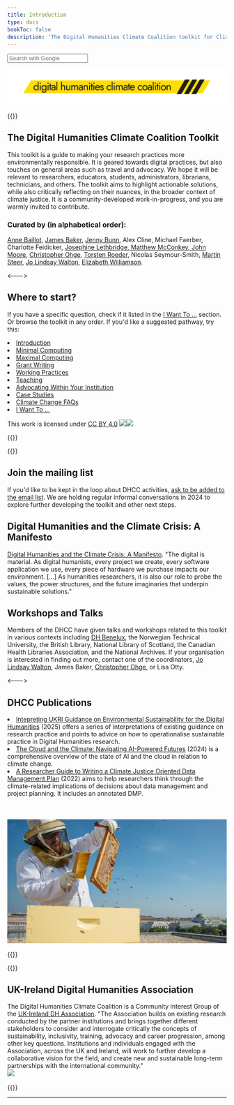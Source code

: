 ```yaml
---
title: Introduction
type: docs
bookToc: false
description: 'The Digital Humanities Climate Coalition toolkit for Climate Justice in humanities research.'
---
```


<form method="get" action="http://www.google.com/search" target="_blank">
  <input type="hidden" name="sitesearch" value="css-tricks.com" />
  <input type="text" name="q" maxlength="255" placeholder="Search with Google" />
</form>

![The Digital Humanities Climate Coalition](DCHH_FINAL_LOWER_CASE_HAZARD.png)

{{<columns>}}
  
<h2> The Digital Humanities Climate Coalition Toolkit</h2>

This toolkit is a guide to making your research practices more environmentally responsible. It is geared towards digital practices, but also touches on general areas such as travel and advocacy. We hope it will be relevant to researchers, educators, students, administrators, librarians, technicians, and others. The toolkit aims to highlight actionable solutions, while also critically reflecting on their nuances, in the broader context of climate justice. It is a community-developed work-in-progress, and you are warmly invited to contribute.

<h3>Curated by (in alphabetical order):</h3> 
  <p><a href="https://cv.archives-ouvertes.fr/annebaillot">Anne Baillot</a>, <a href="https://www.southampton.ac.uk/people/5yrbp5/doctor-james-baker">James Baker</a>, <a href="https://www.nationalarchives.gov.uk/about/our-research-and-academic-collaboration/our-research-and-people/staff-profiles/jenny-bunn/">Jenny Bunn</a>, Alex Cline, Michael Faerber, Charlotte Feidicker,  <a href="https://josephinelethbridge.com/">Josephine Lethbridge, Matthew McConkey, <a href="https://www.nationalarchives.gov.uk/about/our-research-and-academic-collaboration/our-research-and-people/staff-profiles/john-moore/">John Moore</a>, <a href="https://christopherohge.com/">Christopher Ohge</a>, <a href="http://torstenroeder.de/">Torsten Roeder</a>, Nicolas Seymour-Smith, <a href="https://github.com/martysteer">Martin Steer</a>, <a href="https://www.jolindsaywalton.com/">Jo Lindsay Walton</a>, <a href="https://english.exeter.ac.uk/staff/ewilliamson/">Elizabeth Williamson</a>.</p>

<--->

<h2>Where to start?</h2>

If you have a specific question, check if it listed in the <a href="./toolkit/decision-trees.html">I Want To ...</a> section. Or browse the toolkit in any order. If you'd like a suggested pathway, try this:

<li><a href="./toolkit/introduction.html">Introduction</li></a>
<li><a href="./toolkit/minimal-computing.html" >Minimal Computing</li></a>
<li><a href="./toolkit/maximal-computing.html" >Maximal Computing</li></a>
<li><a href="./toolkit/grant-writing.html" >Grant Writing</li></a>
<li><a href="./toolkit/working-practices.html" >Working Practices</li></a>
<li><a href="./toolkit/teaching.html" >Teaching</li></a>
<li><a href="./toolkit/advocating-within-your-institution.html" >Advocating Within Your Institution</li></a>
<li><a href="./toolkit/case-studies.html" >Case Studies</li></a>
<li><a href="./toolkit/climate-change-faqs.html" >Climate Change FAQs</li></a>
<li><a href="./toolkit/decision-trees.html" >I Want To ...</li></a>

<p>This work is licensed under <a href="https://creativecommons.org/licenses/by/4.0/?ref=chooser-v1">CC BY 4.0</a> <img src="https://mirrors.creativecommons.org/presskit/icons/cc.svg?ref=chooser-v1"><img src="https://mirrors.creativecommons.org/presskit/icons/by.svg?ref=chooser-v1"></p>

{{</columns>}}

{{<columns>}}

<h2>Join the mailing list</h2>
  
  If you'd like to be kept in the loop about DHCC activities, <a href="mailto:cdcs@ed.ac.uk">ask to be added to the email list</a>. We are holding regular informal conversations in 2024 to explore further developing the toolkit and other next steps.

<h2> Digital Humanities and the Climate Crisis: A Manifesto</h2>

<a href="https://dhc-barnard.github.io/envdh/">Digital Humanities and the Climate Crisis: A Manifesto</a>. "The digital is material. As digital humanists, every project we create, every software application we use, every piece of hardware we purchase impacts our environment. [...] As humanities researchers, it is also our role to probe the values, the power structures, and the future imaginaries that underpin sustainable solutions."

<h2> Workshops and Talks</h2>

Members of the DHCC have given talks and workshops related to this toolkit in various contexts including <a href="https://sas-dhrh.github.io/dhcc-toolkit/toolkit/case-studies.html">DH Benelux</a>, the Norwegian Technical University, the British Library, National Library of Scotland, the Canadian Health Libraries Association, and the National Archives. If your organisation is interested in finding out more, contact one of the coordinators, <a href="mailto:j.c.walton@sussex.ac.uk">Jo Lindsay Walton</a>, James Baker, <a href="mailto:christopher.ohge@sas.ac.uk">Christopher Ohge</a>, or Lisa Otty.

<--->

<h2> DHCC Publications </h2>

<li><a href="https://doi.org/10.5281/zenodo.6451499">Intepreting UKRI Guidance on Environmental Sustainability for the Digital Humanities</a> (2025) offers a series of interpretations of existing guidance on research practice and points to advice on how to operationalise sustainable practice in Digital Humanities research.</li>

<li><a href="https://doi.org/10.5281/zenodo.13850067">The Cloud and the Climate: Navigating AI-Powered Futures</a> (2024) is a comprehensive overview of the state of AI and the cloud in relation to climate change. </li>

<li><a href="https://doi.org/10.5281/zenodo.6451499">A Researcher Guide to Writing a Climate Justice Oriented Data Management Plan</a> (2022) aims to help researchers think through the climate-related implications of decisions about data management and project planning.  It includes an annotated DMP.</li>

<br/>
<br/>
<br/>
<img src="beekeeper.jpg" alt="beekeeper">

{{</columns>}}

{{<columns>}}

<h2> UK-Ireland Digital Humanities Association</h2>

The Digital Humanities Climate Coalition is a Community Interest Group of the <a href="https://digitalhumanities-uk-ie.org/community-interest-groups/digital-humanities-climate-coalition/">UK-Ireland DH Association</a>. "The Association builds on existing research conducted by the partner institutions and brings together different stakeholders to consider and interrogate critically the concepts of sustainability, inclusivity, training, advocacy and career progression, among other key questions. Institutions and individuals engaged with the Association, across the UK and Ireland, will work to further develop a collaborative vision for the field, and create new and sustainable long-term partnerships with the international community."
<br>
<img src="https://digitalhumanities-uk-ie.org/wp-content/uploads/sites/2/2023/06/UK-IE-DHA-Logo-w-Text-1.png">

{{</columns>}}

---
